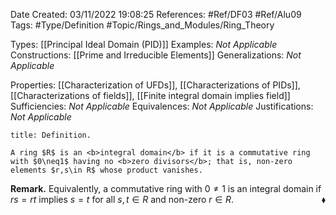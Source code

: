 <div class="topSpace"></div>

Date Created: 03/11/2022 19:08:25
References: #Ref/DF03 #Ref/Alu09
Tags: #Type/Definition #Topic/Rings_and_Modules/Ring_Theory

Types: [[Principal Ideal Domain (PID)]]
Examples: <i>Not Applicable</i>
Constructions: [[Prime and Irreducible Elements]]
Generalizations: <i>Not Applicable</i>

Properties: [[Characterization of UFDs]], [[Characterizations of PIDs]], [[Characterizations of fields]], [[Finite integral domain implies field]]
Sufficiencies: <i>Not Applicable</i>
Equivalences: <i>Not Applicable</i>
Justifications: <i>Not Applicable</i>

``` ad-Definition
title: Definition.

A ring $R$ is an <b>integral domain</b> if it is a commutative ring with $0\neq1$ having no <b>zero divisors</b>; that is, non-zero elements $r,s\in R$ whose product vanishes.

```

<b>Remark.</b> Equivalently, a commutative ring with $0\neq1$ is an integral domain if $rs=rt$ implies $s=t$ for all $s,t\in R$ and non-zero $r\in R$.<span style="float:right;">$\blacklozenge$</span>
